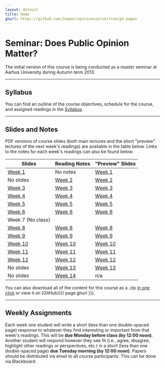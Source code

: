 ```yaml
---
layout: default
title: Home
ghurl: https://github.com/leeper/opinioncourse/tree/gh-pages
---
```


# Seminar: Does Public Opinion Matter? #

The initial version of this course is being conducted as a master seminar at Aarhus University during Autumn term 2013.

---
## Syllabus ##

You can find an outline of the course objectives, schedule for the course, and assigned readings in the [Syllabus](Syllabus.pdf).

---
## Slides and Notes ##

PDF versions of course slides (both main lectures and the short "preview" lectures of the next week's readings) are available in the table below. Links to the notes for each week's readings can also be found below.


| Slides                          | Reading Notes             | "Preview" Slides                |
| ------------------------------- | ------------------------- | ------------------------------- |
| [Week 1](Slides/Lecture1-1.pdf) | No notes                  | [Week 1](Slides/Lecture1-2.pdf) |
| No slides                       | [Week 2](Notes/Week2)  | [Week 2](Slides/Lecture2-2.pdf) |
| [Week 3](Slides/Lecture3-1.pdf) | [Week 3](Notes/Week3)  | [Week 3](Slides/Lecture3-2.pdf) |
| [Week 4](Slides/Lecture4-1.pdf) | [Week 4](Notes/Week4)  | [Week 4](Slides/Lecture4-2.pdf) |
| [Week 5](Slides/Lecture5-1.pdf) | [Week 5](Notes/Week5)  | [Week 5](Slides/Lecture5-2.pdf) |
| [Week 6](Slides/Lecture6-1.pdf) | [Week 6](Notes/Week6)  | [Week 6](Slides/Lecture6-2.pdf) |
| Week 7 (No class) | | |
| [Week 8](Slides/Lecture8-1.pdf) | [Week 8](Notes/Week8)  | [Week 8](Slides/Lecture8-2.pdf) |
| [Week 9](Slides/Lecture9-1.pdf) | [Week 9](Notes/Week9)  | [Week 9](Slides/Lecture9-2.pdf) |
| [Week 10](Slides/Lecture10-1.pdf) | [Week 10](Notes/Week10.md)  | [Week 10](Slides/Lecture10-2.pdf) |
| [Week 11](Slides/Lecture11-1.pdf) | [Week 11](Notes/Week11)  | [Week 11](Slides/Lecture11-2.pdf) |
| [Week 12](Slides/Lecture12-1.pdf) | [Week 12](Notes/Week12)  | [Week 12](Slides/Lecture12-2.pdf) |
| No slides | [Week 13](Notes/Week13) | [Week 13](Slides/Lecture13-2.pdf) |
| No slides | [Week 14](Notes/Week14) | n/a |

You can also download all of the content for this course as a .zip [in one click](https://github.com/leeper/opinioncourse/archive/gh-pages.zip) or view it on [GitHub]({{ page.ghurl }}).

---
## Weekly Assignments ##

Each week one student will write a short (less than one double-spaced page) response to whatever they find interesting or important from that week's readings. This will be **due Monday before class (by 12:00 noon)**. Another student will respond however they see fit (i.e., agree, disagree, highlight other readings or perspectives, etc.) in a short (less than one double-spaced page) **due Tuesday morning (by 12:00 noon)**. Papers should be distributed via email to all course participants. This can be done via Blackboard.
